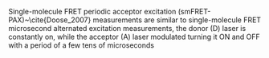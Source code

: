 Single-molecule FRET periodic acceptor excitation (smFRET-PAX)~\cite{Doose_2007} measurements are similar to single-molecule FRET microsecond alternated excitation measurements, the
donor (D) laser is constantly on, while the acceptor (A) laser modulated
turning it ON and OFF with a period of a few tens of microseconds